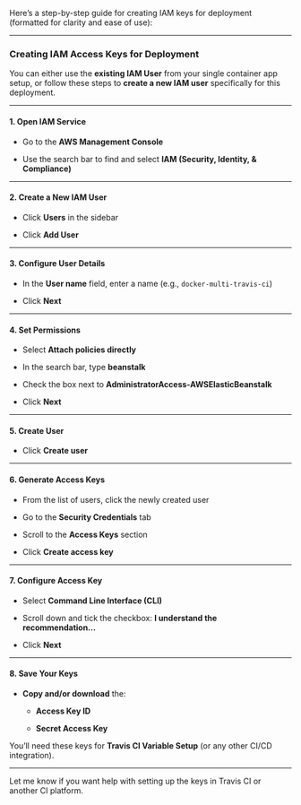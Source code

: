 Here’s a step-by-step guide for creating IAM keys for deployment (formatted for clarity and ease of use):

---

### **Creating IAM Access Keys for Deployment**

You can either use the **existing IAM User** from your single container app setup, or follow these steps to **create a new IAM user** specifically for this deployment.

---

#### **1. Open IAM Service**

- Go to the **AWS Management Console**
    
- Use the search bar to find and select **IAM (Security, Identity, & Compliance)**
    

---

#### **2. Create a New IAM User**

- Click **Users** in the sidebar
    
- Click **Add User**
    

---

#### **3. Configure User Details**

- In the **User name** field, enter a name (e.g., `docker-multi-travis-ci`)
    
- Click **Next**
    

---

#### **4. Set Permissions**

- Select **Attach policies directly**
    
- In the search bar, type **beanstalk**
    
- Check the box next to **AdministratorAccess-AWSElasticBeanstalk**
    
- Click **Next**
    

---

#### **5. Create User**

- Click **Create user**
    

---

#### **6. Generate Access Keys**

- From the list of users, click the newly created user
    
- Go to the **Security Credentials** tab
    
- Scroll to the **Access Keys** section
    
- Click **Create access key**
    

---

#### **7. Configure Access Key**

- Select **Command Line Interface (CLI)**
    
- Scroll down and tick the checkbox: **I understand the recommendation...**
    
- Click **Next**
    

---

#### **8. Save Your Keys**

- **Copy and/or download** the:
    
    - **Access Key ID**
        
    - **Secret Access Key**
        

You’ll need these keys for **Travis CI Variable Setup** (or any other CI/CD integration).

---

Let me know if you want help with setting up the keys in Travis CI or another CI platform.